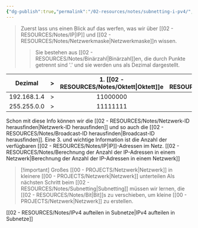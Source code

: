```yaml
---
{"dg-publish":true,"permalink":"/02-resources/notes/subnetting-i-pv4/","tags":["netzwerk/ip/ipv4"],"noteIcon":"","updated":"2024-07-27T23:48:14.737+02:00"}
---
```


>Zuerst lass uns einen Blick auf das werfen, was wir über [[02 - RESOURCES/Notes/IP\|IP]] und [[02 - RESOURCES/Notes/Netzwerkmaske\|Netzwerkmaske]]n wissen. 
>>Sie bestehen aus [[02 - RESOURCES/Notes/Binärzahl\|Binärzahl]]en, die durch Punkte getrennt sind '.' und sie werden uns als Dezimal dargestellt.

|   Dezimal   | >   | 1. [[02 - RESOURCES/Notes/Oktett\|Oktett]]e | 2. [[02 - RESOURCES/Notes/Oktett\|Oktett]]e | 3. [[02 - RESOURCES/Notes/Oktett\|Oktett]]e | 4. [[02 - RESOURCES/Notes/Oktett\|Oktett]]e |
| :---------: | --- | :------------: | :------------: | :------------: | -------------- |
| 192.168.1.4 | >   |    11000000    |    10101000    |    00000001    | 00000100       |
| 255.255.0.0 | >   |    11111111    |    11111111    |    00000000    | 00000000       |

Schon mit diese Info können wir die [[02 - RESOURCES/Notes/Netzwerk-ID herausfinden\|Netzwerk-ID herausfinden]] und so auch die [[02 - RESOURCES/Notes/Broadcast-ID herausfinden\|Broadcast-ID herausfinden]].
Eine 3. und wichtige Information ist die Anzahl der verfügbaren [[02 - RESOURCES/Notes/IP\|IP]]-Adressen im Netz.
[[02 - RESOURCES/Notes/Berechnung der Anzahl der IP-Adressen in einem Netzwerk\|Berechnung der Anzahl der IP-Adressen in einem Netzwerk]]


>[!important] Großes [[00 - PROJECTS/Netzwerk\|Netzwerk]] in kleinere [[00 - PROJECTS/Netzwerk\|Netzwerk]] unterteilen 
Als nächsten Schritt beim [[02 - RESOURCES/Notes/Subnetting\|Subnetting]] müssen wir lernen, die [[02 - RESOURCES/Notes/Bit\|Bit]]s zu verschieben, um kleine [[00 - PROJECTS/Netzwerk\|Netzwerk]] zu erstellen.

[[02 - RESOURCES/Notes/IPv4 aufteilen in Subnetze\|IPv4 aufteilen in Subnetze]]